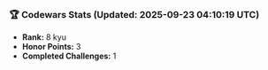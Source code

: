 ### 🏆 Codewars Stats (Updated: 2025-09-23 04:10:19 UTC)

- **Rank:** 8 kyu
- **Honor Points:** 3
- **Completed Challenges:** 1
